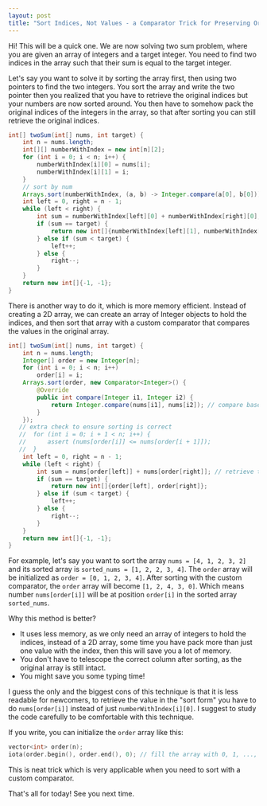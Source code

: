```yaml
---
layout: post
title: "Sort Indices, Not Values - a Comparator Trick for Preserving Original Indices"
---
```


Hi! This will be a quick one. We are now solving two sum problem, where you are given an array of integers and a target integer. You need to find two indices in the array such that their sum is equal to the target integer.

Let's say you want to solve it by sorting the array first, then using two pointers to find the two integers. You sort the array and write the two pointer then you realized that you have to retrieve the original indices but your numbers are now sorted around. You then have to somehow pack the original indices of the integers in the array, so that after sorting you can still retrieve the original indices.
```java
int[] twoSum(int[] nums, int target) {
    int n = nums.length;
    int[][] numberWithIndex = new int[n][2];
    for (int i = 0; i < n; i++) {
        numberWithIndex[i][0] = nums[i];
        numberWithIndex[i][1] = i;
    }
    // sort by num
    Arrays.sort(numberWithIndex, (a, b) -> Integer.compare(a[0], b[0]));
    int left = 0, right = n - 1;
    while (left < right) {
        int sum = numberWithIndex[left][0] + numberWithIndex[right][0];
        if (sum == target) {
            return new int[]{numberWithIndex[left][1], numberWithIndex[right][1]};
        } else if (sum < target) {
            left++;
        } else {
            right--;
        }
    }
    return new int[]{-1, -1};
}
```
There is another way to do it, which is more memory efficient. Instead of creating a 2D array, we can create an array of Integer objects to hold the indices, and then sort that array with a custom comparator that compares the values in the original array.
```java
int[] twoSum(int[] nums, int target) {
    int n = nums.length;
    Integer[] order = new Integer[n];
    for (int i = 0; i < n; i++)
        order[i] = i;
    Arrays.sort(order, new Comparator<Integer>() {
        @Override
        public int compare(Integer i1, Integer i2) {
            return Integer.compare(nums[i1], nums[i2]); // compare based on the values in nums
        }
    });
   // extra check to ensure sorting is correct
   //  for (int i = 0; i + 1 < n; i++) {
   //      assert (nums[order[i]] <= nums[order[i + 1]]);
   //  }
    int left = 0, right = n - 1;
    while (left < right) {
        int sum = nums[order[left]] + nums[order[right]]; // retrieve the value in the sorted order
        if (sum == target) {
            return new int[]{order[left], order[right]};
        } else if (sum < target) {
            left++;
        } else {
            right--;
        }
    }
    return new int[]{-1, -1};
}
```
For example, let's say you want to sort the array `nums = [4, 1, 2, 3, 2]` and its sorted array is `sorted_nums = [1, 2, 2, 3, 4]`. The `order` array will be initialized as `order = [0, 1, 2, 3, 4]`. After sorting with the custom comparator, the `order` array will become `[1, 2, 4, 3, 0]`. Which means number `nums[order[i]]` will be at position `order[i]` in the sorted array `sorted_nums`.

Why this method is better?
- It uses less memory, as we only need an array of integers to hold the indices, instead of a 2D array, some time you have pack more than just one value with the index, then this will save you a lot of memory.
- You don't have to telescope the correct column after sorting, as the original array is still intact.
- You might save you some typing time!

I guess the only and the biggest cons of this technique is that it is less readable for newcomers, to retrieve the value in the "sort form" you have to do `nums[order[i]]` instead of just `numberWithIndex[i][0]`. I suggest to study the code carefully to be comfortable with this technique.

If you write, you can initialize the `order` array like this:
```cpp
vector<int> order(n);
iota(order.begin(), order.end(), 0); // fill the array with 0, 1, ..., n-1
```

This is neat trick which is very applicable when you need to sort with a custom comparator.

That's all for today! See you next time.
